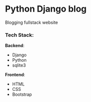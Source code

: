# Python Django blog
Blogging fullstack website

### Tech Stack: 

**Backend**:
- Django 
- Python 
- sqlite3

**Frontend**:
- HTML 
- CSS 
- Bootstrap
